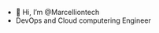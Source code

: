- 👋 Hi, I’m @Marcelliontech
- DevOps and Cloud computering Engineer

<!---
Marcelliontech/Marcelliontech is a ✨ special ✨ repository because its `README.md` (this file) appears on your GitHub profile.
You can click the Preview link to take a look at your changes.
--->
